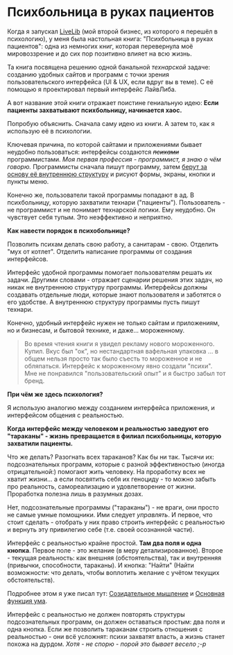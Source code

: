 # **Психбольница в руках пациентов**

Когда я запускал [LiveLib](https://livelib.ru) (мой второй бизнес, из которого я перешёл в психологию), у меня была настольная книга: "Психбольница в руках пациентов": одна из немногих книг, которая перевернула моё мировоззрение и до сих пор позитивно влияет на всю жизнь.

Та книга посвящена решению одной банальной *технарской* задаче: созданию удобных  сайтов и программ с точки зрения пользовательского интерфейса (UI & UX, если вдруг вы в теме). С её помощью я проектировал первый интерфейс ЛайвЛиба. 

А вот название этой книги отражает поистине гениальную идею: **Если пациенты захватывают психбольницу, начинается хаос.** 

Попробую объяснить. Сначала саму идею из книги. А затем то, как я использую её в психологии.

Ключевая причина, по которой сайтами и приложениями бывает неудобно пользоваться: интерфейсы создаются ~~*психами*~~ программистами. *Моя первая профессия - программист, я знаю о чём говорю.* Программисты сначала пишут программу, затем <u>берут за основу её внутреннюю структуру</u> и рисуют формы, экраны, кнопки и пункты меню. 

Конечно же, пользователи такой программы попадают в ад. В психбольницу, которую захватили технари ("пациенты"). Пользователь - не программист и не понимает технарской логики. Ему неудобно. Он чувствует себя тупым. Это неэффективно и неприятно.

**Как навести порядок в психобольнице?**

Позволить психам делать свою работу, а санитарам - свою. Отделить "мух от котлет". Отделить написание программы от создания интерфейсов. 

Интерфейс удобной программы помогает пользователям решать их задачи. Другими словами - отражает сценарии решения этих задач, но никак не внутреннюю структуру программы. Интерфейсы должны создавать отдельные люди, которые знают пользователя и заботятся о его удобстве. А внутреннюю структуру программы пусть пишут технари.

Конечно, удобный интерфейс нужен не только сайтам и приложениям, но и бизнесам, и бытовой технике, и даже... мороженному.

> Во время чтения книги я увидел рекламу нового мороженного. Купил. Вкус был "ок", но нестандартная вафельная упаковка ... в общем нельзя просто так было съесть то мороженное и не обляпаться. Интерфейс к мороженному явно создали "психи". Мне не понравился "пользовательский опыт" и я быстро забыл тот бренд.



**При чём же здесь психология?**

Я использую аналогию между созданием интерфейса приложения, и интерфейсом общения с реальностью. 

**Когда интерфейс между человеком и реальностью заведуют его "тараканы" - жизнь превращается в филиал психбольницы, которую захватили пациенты.** 

Что же делать? Разогнать всех тараканов? Как бы ни так. Тысячи их: подсознательных программ, которые с разной эффективностью (иногда отрицательной:) помогают жить человеку. На проработку всех не хватит жизни... а если посвятить себя их геноциду - то можно забыть про реальность, самореализацию и удовлетворение от жизни. Проработка полезна лишь в разумных дозах.

Нет, подсознательные программы ("тараканы") - не враги, они просто не самые умные помощники. Ими следует *управлять*. И первое, что стоит сделать - отобрать у них право строить интерфейс с реальностью и вернуть эту привилегию себе (т.е. своей осознанной части). 

Интерфейс с реальностью крайне простой. **Там два поля и одна кнопка**. Первое поле - это желание (в меру детализированное). Второе - текущая реальность: как внешняя (обстоятельства), так и внутренняя (привычки, способности, тараканы). И кнопка: "Найти" (Найти возможности: что делать, чтобы воплотить желание с учётом текущих обстоятельств). 

Подробнее этом я уже писал тут: [Созидательное мышление](https://t.me/neodavinchi/15) и [Основная функция ума](https://t.me/neodavinchi/72).

Интерфейс с реальностью не должен повторять структуры подсознательных программ, он должен оставаться простым: два поля и одна кнопка. Если же позволить тараканам строить отношения с реальностью - они всё усложнят: психи захватят власть, а жизнь станет похожа на дурдом. *Хотя - не спорю - порой это бывает весело ;-p*